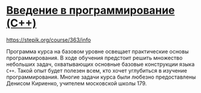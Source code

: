 # [Введение в программирование (C++)](https://stepik.org/course/363/info)

https://stepik.org/course/363/info

Программа курса на базовом уровне освещает практические основы программирования. В ходе обучения предстоит решить множество небольших задач, охватывающих основные базовые конструкции языка `C++`. Такой опыт будет полезен всем, кто хочет углубиться в изучение программирования. Многие задачи курса были любезно предоставлены Денисом Кириенко, учителем московской школы 179.